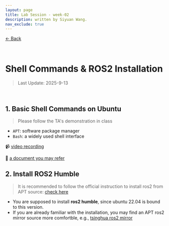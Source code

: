 ```yaml
---
layout: page
title: Lab Session - week-02
description: written by Siyuan Wang.
nav_exclude: true
---
```


[← Back](https://rpai-lab.github.io/EE211-25Fall/course-materials/)

<br>

# Shell Commands & ROS2 Installation

> Last Update: 2025-9-13

<br>



## 1. Basic Shell Commands on Ubuntu

> Please follow the TA's demonstration in class

- `APT`: software package manager
- `Bash`: a widely used shell interface

📹 [video recording](https://meeting.tencent.com/crm/2yXem0joec)

📑 [a document you may refer](https://jjyczursn9.feishu.cn/docx/W3kadHQPXo5LoYxGsm4crVaWnDh)


## 2. Install ROS2 Humble

> It is recommended to follow the official instruction to install ros2 from APT source: [check here](https://docs.ros.org/en/humble/Installation/Ubuntu-Install-Debs.html)

- You are supposed to install **ros2 humble**, since ubuntu 22.04 is bound to this version.
- If you are already familiar with the installation, you may find an APT ros2 mirror source more comfortble, e.g., [tsinghua ros2 mirror](https://mirror.tuna.tsinghua.edu.cn/help/ros2/)

<br>

<br>

